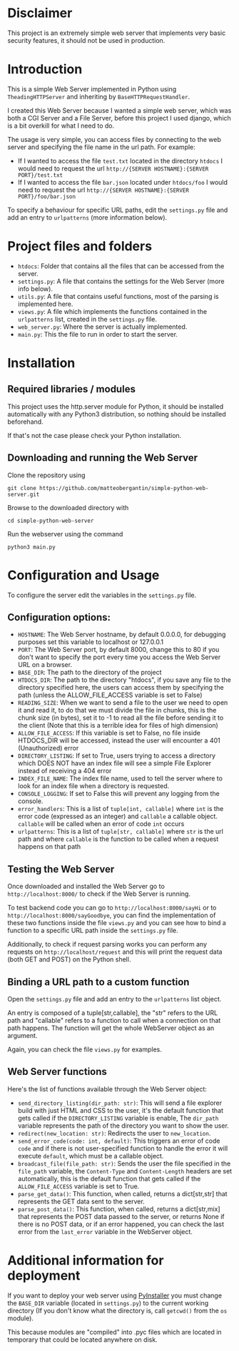 # Disclaimer
This project is an extremely simple web server that implements very basic security features, it should not be used in production.

# Introduction
This is a simple Web Server implemented in Python using `TheadingHTTPServer` and inheriting by `BaseHTTPRequestHandler`.

I created this Web Server because I wanted a simple web server, which was both a CGI Server and a File Server, before this project I used django, which is a bit overkill for what I need to do.

The usage is very simple, you can access files by connecting to the web server and specifying the file name in the url path.
For example:
* If I wanted to access the file `test.txt` located in the directory `htdocs` I would need to request the url `http://{SERVER HOSTNAME}:{SERVER PORT}/test.txt`
* If I wanted to access the file `bar.json` located under `htdocs/foo` I would need to request the url `http://{SERVER HOSTNAME}:{SERVER PORT}/foo/bar.json`

To specify a behaviour for specific URL paths, edit the `settings.py` file and add an entry to `urlpatterns` (more information below).

# Project files and folders
* `htdocs`: Folder that contains all the files that can be accessed from the server.
* `settings.py`: A file that contains the settings for the Web Server (more info below).
* `utils.py`: A file that contains useful functions, most of the parsing is implemented here.
* `views.py`: A file which implements the functions contained in the `urlpatterns` list, created in the `settings.py` file.
* `web_server.py`: Where the server is actually implemented.
* `main.py`: This the file to run in order to start the server.

# Installation
## Required libraries / modules
This project uses the http.server module for Python, it should be installed automatically with any Python3 distribution, so nothing should be installed beforehand.

If that's not the case please check your Python installation.

## Downloading and running the Web Server
Clone the repository using
```
git clone https://github.com/matteobergantin/simple-python-web-server.git
```
Browse to the downloaded directory with
```
cd simple-python-web-server
```
Run the webserver using the command
```
python3 main.py
```

# Configuration and Usage
To configure the server edit the variables in the `settings.py` file.

## Configuration options:
* `HOSTNAME`: The Web Server hostname, by default 0.0.0.0, for debugging purposes set this variable to localhost or 127.0.0.1
* `PORT`: The Web Server port, by default 8000, change this to 80 if you don't want to specify the port every time you access the Web Server URL on a browser.
* `BASE_DIR`: The path to the directory of the project
* `HTDOCS_DIR`: The path to the directory "htdocs", if you save any file to the directory specified here, the users can access them by specifying the path (unless the ALLOW_FILE_ACCESS variable is set to False)
* `READING_SIZE`: When we want to send a file to the user we need to open it and read it, to do that we must divide the file in chunks, this is the chunk size (in bytes), set it to -1 to read all the file before sending it to the client (Note that this is a terrible idea for files of high dimension)
* `ALLOW_FILE_ACCESS`: If this variable is set to False, no file inside HTDOCS_DIR will be accessed, instead the user will encounter a 401 (Unauthorized) error
* `DIRECTORY_LISTING`: If set to True, users trying to access a directory which DOES NOT have an index file will see a simple File Explorer instead of receiving a 404 error
* `INDEX_FILE_NAME`: The index file name, used to tell the server where to look for an index file when a directory is requested.
* `CONSOLE_LOGGING`: If set to False this will prevent any logging from the console.
* `error_handlers`: This is a list of `tuple[int, callable]` where `int` is the error code (expressed as an integer) and `callable` a callable object. `callable` will be called when an error of code `int` occurs
* `urlpatterns`: This is a list of `tuple[str, callable]` where `str` is the url path and where `callable` is the function to be called when a request happens on that path

## Testing the Web Server

Once downloaded and installed the Web Server go to `http://localhost:8000/` to check if the Web Server is running.

To test backend code you can go to `http://localhost:8000/sayHi` or to `http://localhost:8000/sayGoodbye`, you can find the implementation of these two functions inside the file `views.py` and you can see how to bind a function to a specific URL path inside the `settings.py` file.

Additionally, to check if request parsing works you can perform any requests on `http://localhost/request` and this will print the request data (both GET and POST) on the Python shell.

## Binding a URL path to a custom function
Open the `settings.py` file and add an entry to the `urlpatterns` list object.

An entry is composed of a tuple[str,callable], the "str" refers to the URL path and "callable" refers to a function to call when a connection on that path happens.
The function will get the whole WebServer object as an argument.

Again, you can check the file `views.py` for examples.

## Web Server functions
Here's the list of functions available through the Web Server object:
* `send_directory_listing(dir_path: str)`: This will send a file explorer build with just HTML and CSS to the user, it's the default function that gets called if the `DIRECTORY_LISTING` variable is enable, The `dir_path` variable represents the path of the directory you want to show the user.
* `redirect(new_location: str)`: Redirects the user to `new_location`.
* `send_error_code(code: int, default)`: This triggers an error of code `code` and if there is not user-specified function to handle the error it will execute `default`, which must be a callable object.
* `broadcast_file(file_path: str)`: Sends the user the file specified in the `file_path` variable, the `Content-Type` and `Content-Length` headers are set automatically, this is the default function that gets called if the `ALLOW_FILE_ACCESS` variable is set to True.
* `parse_get_data()`: This function, when called, returns a dict[str,str] that represents the GET data sent to the server.
* `parse_post_data()`: This function, when called, returns a dict[str,mix] that represents the POST data passed to the server, or returns None if there is no POST data, or if an error happened, you can check the last error from the `last_error` variable in the WebServer object.

# Additional information for deployment
If you want to deploy your web server using [PyInstaller]('https://pyinstaller.org/en/stable/') you must change the `BASE_DIR` variable (located in `settings.py`) to the current working directory (If you don't know what the directory is, call `getcwd()` from the `os` module).

This because modules are "compiled" into .pyc files which are located in temporary that could be located anywhere on disk.